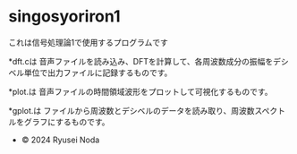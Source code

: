 # singosyoriron1
これは信号処理論1で使用するプログラムです

*dft.cは
音声ファイルを読み込み、DFTを計算して、各周波数成分の振幅をデシベル単位で出力ファイルに記録するものです。

*plot.は
音声ファイルの時間領域波形をプロットして可視化するものです。

*gplot.は
ファイルから周波数とデシベルのデータを読み取り、周波数スペクトルをグラフにするものです。

* © 2024 Ryusei Noda
